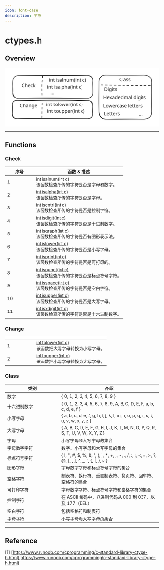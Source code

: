 ```yaml
---
icon: font-case
description: 字符
---
```


# ctypes.h

## Overview

<img src="../../../.gitbook/assets/file.excalidraw (1).svg" alt="" class="gitbook-drawing">

***

## Functions

### Check

<table><thead><tr><th width="80">序号</th><th>函数 &#x26; 描述</th></tr></thead><tbody><tr><td>1</td><td><a href="https://www.runoob.com/cprogramming/c-function-isalnum.html">int isalnum(int c)</a><br>该函数检查所传的字符是否是字母和数字。</td></tr><tr><td>2</td><td><a href="https://www.runoob.com/cprogramming/c-function-isalpha.html">int isalpha(int c)</a><br>该函数检查所传的字符是否是字母。</td></tr><tr><td>3</td><td><a href="https://www.runoob.com/cprogramming/c-function-iscntrl.html">int iscntrl(int c)</a><br>该函数检查所传的字符是否是控制字符。</td></tr><tr><td>4</td><td><a href="https://www.runoob.com/cprogramming/c-function-isdigit.html">int isdigit(int c)</a><br>该函数检查所传的字符是否是十进制数字。</td></tr><tr><td>5</td><td><a href="https://www.runoob.com/cprogramming/c-function-isgraph.html">int isgraph(int c)</a><br>该函数检查所传的字符是否有图形表示法。</td></tr><tr><td>6</td><td><a href="https://www.runoob.com/cprogramming/c-function-islower.html">int islower(int c)</a><br>该函数检查所传的字符是否是小写字母。</td></tr><tr><td>7</td><td><a href="https://www.runoob.com/cprogramming/c-function-isprint.html">int isprint(int c)</a><br>该函数检查所传的字符是否是可打印的。</td></tr><tr><td>8</td><td><a href="https://www.runoob.com/cprogramming/c-function-ispunct.html">int ispunct(int c)</a><br>该函数检查所传的字符是否是标点符号字符。</td></tr><tr><td>9</td><td><a href="https://www.runoob.com/cprogramming/c-function-isspace.html">int isspace(int c)</a><br>该函数检查所传的字符是否是空白字符。</td></tr><tr><td>10</td><td><a href="https://www.runoob.com/cprogramming/c-function-isupper.html">int isupper(int c)</a><br>该函数检查所传的字符是否是大写字母。</td></tr><tr><td>11</td><td><a href="https://www.runoob.com/cprogramming/c-function-isxdigit.html">int isxdigit(int c)</a><br>该函数检查所传的字符是否是十六进制数字。</td></tr></tbody></table>

### Change

<table data-header-hidden><thead><tr><th width="81"></th><th></th></tr></thead><tbody><tr><td>1</td><td><a href="https://www.runoob.com/cprogramming/c-function-tolower.html">int tolower(int c)</a><br>该函数把大写字母转换为小写字母。</td></tr><tr><td>2</td><td><a href="https://www.runoob.com/cprogramming/c-function-toupper.html">int toupper(int c)</a><br>该函数把小写字母转换为大写字母。</td></tr></tbody></table>

### Class

<table><thead><tr><th width="164">类别</th><th>介绍</th></tr></thead><tbody><tr><td>数字</td><td>{ 0, 1, 2, 3, 4, 5, 6, 7, 8, 9 }</td></tr><tr><td>十六进制数字</td><td>{ 0, 1, 2, 3, 4, 5, 6, 7, 8, 9, A, B, C, D, E, F, a, b, c, d, e, f }</td></tr><tr><td>小写字母</td><td>{ a, b, c, d, e, f, g, h, i, j, k, l, m, n, o, p, q, r, s, t, u, v, w, x, y, z }</td></tr><tr><td>大写字母</td><td>{ A, B, C, D, E, F, G, H, I, J, K, L, M, N, O, P, Q, R, S, T, U, V, W, X, Y, Z }</td></tr><tr><td>字母</td><td>小写字母和大写字母的集合</td></tr><tr><td>字母数字字符</td><td>数字、小写字母和大写字母的集合</td></tr><tr><td>标点符号字符</td><td>{ !, ", #, $, %, &#x26;, ', (, ), *, +, ,, -, ., /, :, ;, &#x3C;, =, >, ?, @, [, , ], ^, _, `, {, |,  }, ~ }</td></tr><tr><td>图形字符</td><td>字母数字字符和标点符号字符的集合</td></tr><tr><td>空格字符</td><td>制表符、换行符、垂直制表符、换页符、回车符、空格符的集合</td></tr><tr><td>可打印字符</td><td>字母数字字符、标点符号字符和空格字符的集合</td></tr><tr><td>控制字符</td><td>在 ASCII 编码中，八进制代码从 000 到 037，以及 177（DEL）</td></tr><tr><td>空白字符</td><td>包括空格符和制表符</td></tr><tr><td>字母字符</td><td>小写字母和大写字母的集合</td></tr></tbody></table>

***

## Reference

\[1] [https://www.runoob.com/cprogramming/c-standard-library-ctype-h.html](https://www.runoob.com/cprogramming/c-standard-library-ctype-h.html)
